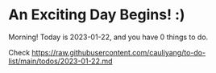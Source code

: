 # An Exciting Day Begins! :)

Morning! Today is 2023-01-22, and you have 0 things to do.

Check https://raw.githubusercontent.com/cauliyang/to-do-list/main/todos/2023-01-22.md